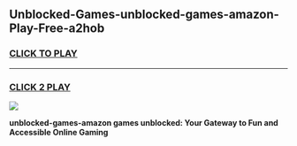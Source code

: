 
## Unblocked-Games-unblocked-games-amazon-Play-Free-a2hob
<h3>
<a href="https://premium76.site?title=unblocked-games-amazon&ref=18A1">CLICK TO PLAY</a></h3>
<hr>

<h3>
<a href="https://premium76.site?title=unblocked-games-amazon&ref=18A1">CLICK 2 PLAY</a>
  
</h3>

<a href="https://premium76.site?title=unblocked-games-amazon&ref=18A1"><img src="https://clearcache.store/games.png"></a>


**unblocked-games-amazon games unblocked: Your Gateway to Fun and Accessible Online Gaming**
